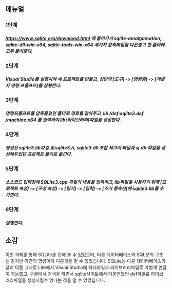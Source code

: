 ## 메뉴얼

### 1단계
##### https://www.sqlite.org/download.html 에 들어가서 sqlite-amalgamation, sqlite-dll-win-x64, sqlite-tools-win-x64 세가지 압축파일을 다운받고 한 폴더에 모두 풀어준다.
### 2단계
##### Visual Studio를 실행시켜 새 프로젝트를 만들고, 상단의 [도구] -> [명령중] -> [개발자 명령 프롬프트]를 실행한다.
### 3단계
##### 명령프롬프트를 압축풀었던 폴더로 경로를 잡아주고, lib /def:sqlite3.def /machine:x64 를 입력하여 lib(라이브러리)파일을 생성한다.
### 4단계
##### 생성된 sqlite3.lib파일 및 sqlite3.h, sqlite3.dll 포함 세가지 파일과 sj.db 파일을 생성해두었던 프로젝트 폴더로 옮긴다.
### 5단계
##### 소스코드 입력창에 SQLite3.cpp 파일의 내용을 입력하고, lib파일을 사용하기 위해 [프로젝트 속성] -> [구성 속성] -> [링커] -> [입력] -> [추가 종속성]에 sqlite3.lib를 추가한다.
### 6단계
##### 실행한다.

## 소감
####
이번 과제를 통해 SQLite를 접해 볼 수 있었으며, 다른 데이터베이스와 SQL문의 구조는 같지만 약간의 명령어가 다른것을 알 수 있었습니다.
SQLite는 다른 데이터베이스와 달리 이름 그대로 Lite해서 Visual Studio에 헤더파일과 라이브러리파일로 가볍게 연결이 가능했고,
구글에서 검색을 하면서 sqlite사이트에서 다운받았던 def파일로 라이브러리파일을 생성시킬수 있다는 것을 알 수 있었습니다.
